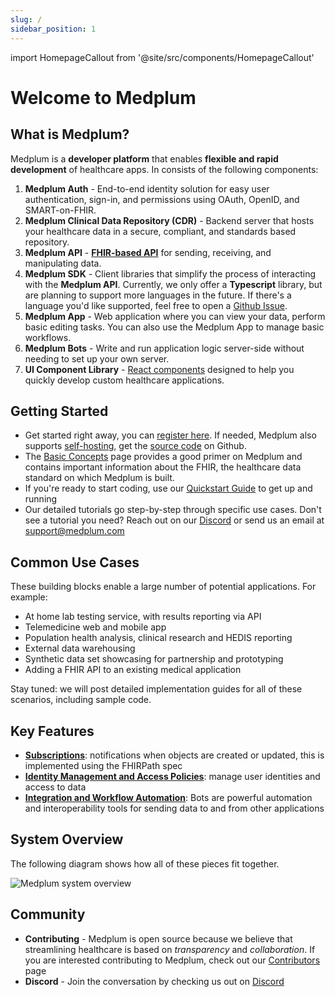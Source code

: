 ```yaml
---
slug: /
sidebar_position: 1
---
```


import HomepageCallout from '@site/src/components/HomepageCallout'

# Welcome to Medplum

<section className="homepage-grid">
    <HomepageCallout title="Get Started" body="Write your first medical application in 5 minutes" linkText="Read more" linkRef="./docs/tutorials" />
    <HomepageCallout title="API Docs" body="Reference documentation about Medplum's client API for reading and writing healthcare data" linkText="Read more" linkRef="./docs/api" />
    <HomepageCallout title="Blueprints" body="See how to apply Medplum against your healthcare problem" linkText="Read more" linkRef="./blueprints" />
    <HomepageCallout title="Basic Concepts" body="Learn the basic concepts behind Medplum and the FHIR standard for healthcare data" linkText="Read more" linkRef="./docs/fhir-basics" />
</section>

## What is Medplum?

Medplum is a **developer platform** that enables **flexible and rapid development** of healthcare apps. In consists of the following components:

1. **Medplum Auth** - End-to-end identity solution for easy user authentication, sign-in, and permissions using OAuth, OpenID, and SMART-on-FHIR.
2. **Medplum Clinical Data Repository (CDR)** - Backend server that hosts your healthcare data in a secure, compliant, and standards based repository.
3. **Medplum API** - **[FHIR-based API](./docs/api)** for sending, receiving, and manipulating data.
4. **Medplum SDK** - Client libraries that simplify the process of interacting with the **Medplum API**. Currently, we only offer a **Typescript** library, but are planning to support more languages in the future. If there's a language you'd like supported, feel free to open a [Github Issue](https://github.com/medplum/medplum/issues).
5. **Medplum App** - Web application where you can view your data, perform basic editing tasks. You can also use the Medplum App to manage basic workflows.
6. **Medplum Bots** - Write and run application logic server-side without needing to set up your own server.
7. **UI Component Library** - [React components](./docs/ui-components/) designed to help you quickly develop custom healthcare applications.

## Getting Started

- Get started right away, you can [register here](https://app.medplum.com/register). If needed, Medplum also supports [self-hosting](./docs/self-hosting), get the [source code](https://github.com/medplum/medplum) on Github.
- The [Basic Concepts](./docs/fhir-basics) page provides a good primer on Medplum and contains important information about the FHIR, the healthcare data standard on which Medplum is built.
- If you're ready to start coding, use our [Quickstart Guide](./docs/tutorials) to get up and running
- Our detailed tutorials go step-by-step through specific use cases. Don't see a tutorial you need? Reach out on our [Discord](https://discord.gg/UBAWwvrVeN) or send us an email at [support@medplum.com](mailto:support@medplum.com)

## Common Use Cases

These building blocks enable a large number of potential applications. For example:

- At home lab testing service, with results reporting via API
- Telemedicine web and mobile app
- Population health analysis, clinical research and HEDIS reporting
- External data warehousing
- Synthetic data set showcasing for partnership and prototyping
- Adding a FHIR API to an existing medical application

Stay tuned: we will post detailed implementation guides for all of these scenarios, including sample code.

## Key Features

- **[Subscriptions](./docs/subscriptions)**: notifications when objects are created or updated, this is implemented using the FHIRPath spec
- **[Identity Management and Access Policies](./docs/auth)**: manage user identities and access to data
- **[Integration and Workflow Automation](./docs/bots)**: Bots are powerful automation and interoperability tools for sending data to and from other applications

## System Overview

The following diagram shows how all of these pieces fit together.

![Medplum system overview](/img/medplum-overview.svg)

## Community

- **Contributing** - Medplum is open source because we believe that streamlining healthcare is based on _transparency_ and _collaboration_. If you are interested contributing to Medplum, check out our [Contributors](./docs/contributing) page
- **Discord** - Join the conversation by checking us out on [Discord](https://discord.gg/UBAWwvrVeN)
